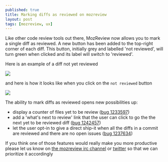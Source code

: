 ```yaml
---
published: true
title: Marking diffs as reviewed on mozreview
layout: post
tags: [mozreview, ux]
---
```

Like other code review tools out there, MozReview now allows you to mark a single diff as reviewed.
A new button has been added to the top-right corner of each diff. This button, initially grey and labelled 'not reviewed', will turn green when clicked and its label will switch to 'reviewed'.

Here is an example of a diff not yet reviewed

![](http://i.imgur.com/0szhd4Y.png)

and here is how it looks like when you click on the `not reviewed` button

![](http://i.imgur.com/bdGA47j.png)

The ability to mark diffs as reviewed opens new possibilities up:

 * display a counter of files yet to be review ([bug 1233597](https://bugzilla.mozilla.org/show_bug.cgi?id=1233597))
 * add a 'what's next to review' link that the user can click to go the the next yet to be reviewed diff ([bug 1242457](https://bugzilla.mozilla.org/show_bug.cgi?id=1242457))
 * let the user opt-in to give a direct ship-it when all the diffs in a commit are reviewed and there are no open issues ([bug 1237634](https://bugzilla.mozilla.org/show_bug.cgi?id=1237634))

If you think one of those features would really make you more productive please let us know on [the mozreview irc channel](irc://irc.mozilla.org/#mozreview) or [twitter](https://twitter.com/_mozreview) so that we can prioritize it accordingly